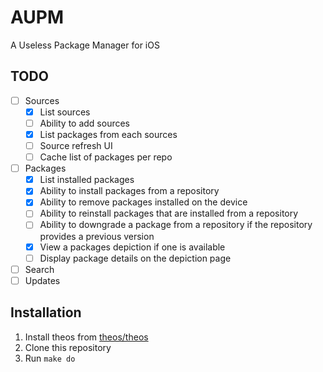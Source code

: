 # AUPM

A Useless Package Manager for iOS

## TODO

- [ ] Sources
  - [x] List sources
  - [ ] Ability to add sources
  - [x] List packages from each sources
  - [ ] Source refresh UI
  - [ ] Cache list of packages per repo
- [ ] Packages
  - [x] List installed packages
  - [x] Ability to install packages from a repository
  - [x] Ability to remove packages installed on the device
  - [ ] Ability to reinstall packages that are installed from a repository 
  - [ ] Ability to downgrade a package from a repository if the repository provides a previous version
  - [x] View a packages depiction if one is available
  - [ ] Display package details on the depiction page
- [ ] Search
- [ ] Updates

## Installation

1. Install theos from [theos/theos](https://www.github.com/theos/theos)
2. Clone this repository
3. Run `make do`
